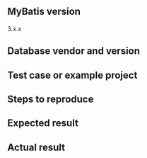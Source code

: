 <!--
❌ 不要在这里问问题❗️
⭕️ 请将您的问题发送到邮件列表
請用英文寫
https://groups.google.com/group/mybatis-user
或
https://stackoverflow.com/questions/ask?tags=mybatis

Question?
======================
Please use the mailing list. http://groups.google.com/group/mybatis-user
Or Stack Overflow with 'mybatis' tag. https://stackoverflow.com/questions/ask?tags=mybatis
Questions on this tracker will be closed without comment.

Bug report?
======================
Please fill out the BUG REPORT FORM below.

To fix a bug, we need to reproduce it first.
And we spend a lot of time just trying to reproduce the reported problem, so please consider creating a failing test case or an example project.

- How to create a test case : https://github.com/TAKETODAY/optimized-mybatis/wiki/Unit-Test
- How to create a good example : http://sscce.org
- How to upload your project to GitHub: https://help.github.com/articles/adding-an-existing-project-to-github-using-the-command-line/

Feature request?
=======================
- Please delete the BUG REPORT FORM below and describe the feature.
- It is a good idea to discuss your changes on the mailing list to get feedback from the community. http://groups.google.com/group/mybatis-user
- If you have a patch with unit tests, send a pull request. Please see the wiki page : https://github.com/TAKETODAY/optimized-mybatis/wiki/Contribute
-->

<!-- BUG REPORT FORM -->

## MyBatis version
3.x.x

## Database vendor and version

## Test case or example project

## Steps to reproduce

## Expected result

## Actual result

